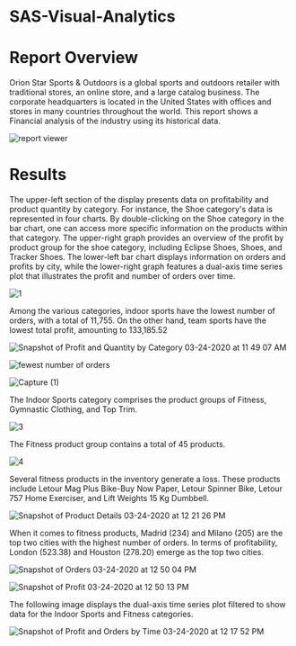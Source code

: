 # SAS-Visual-Analytics

# Report Overview

Orion Star Sports & Outdoors is a global sports and outdoors retailer with traditional stores, an online store, and a large catalog business. The corporate headquarters is located in the United States with offices and stores in many countries throughout the world. This report shows a Financial analysis of the industry using its historical data.

![report viewer](https://user-images.githubusercontent.com/94572320/230964731-25217df7-2af0-4940-985e-e8cc4b5206ad.PNG)


# Results
The upper-left section of the display presents data on profitability and product quantity by category. For instance, the Shoe category's data is represented in four charts. By double-clicking on the Shoe category in the bar chart, one can access more specific information on the products within that category. The upper-right graph provides an overview of the profit by product group for the shoe category, including Eclipse Shoes, Shoes, and Tracker Shoes. The lower-left bar chart displays information on orders and profits by city, while the lower-right graph features a dual-axis time series plot that illustrates the profit and number of orders over time.

![1](https://user-images.githubusercontent.com/94572320/230967968-6d97f976-e13a-4279-bcb0-be796bc3d2f1.PNG)



Among the various categories, indoor sports have the lowest number of orders, with a total of 11,755. On the other hand, team sports have the lowest total profit, amounting to 133,185.52

![Snapshot of Profit and Quantity by Category 03-24-2020 at 11 49 07 AM](https://user-images.githubusercontent.com/94572320/230969381-dd36ca79-0e91-476e-95ef-999ea614565a.png)

![fewest number of orders](https://user-images.githubusercontent.com/94572320/230970008-ba8b815a-0329-41f9-ba99-176113ab4971.PNG)

![Capture (1)](https://user-images.githubusercontent.com/94572320/230970133-54f76938-8a21-4859-9f28-234ffce3f12b.PNG)



The Indoor Sports category comprises the product groups of Fitness, Gymnastic Clothing, and Top Trim.

![3](https://user-images.githubusercontent.com/94572320/230971025-8d391f51-f121-4541-94b3-10fc729a18b9.PNG)



The Fitness product group contains a total of 45 products.

![4](https://user-images.githubusercontent.com/94572320/230971368-ad59d9c9-2fd9-4a6a-9005-165a2f2e54a2.png)



Several fitness products in the inventory generate a loss. These products include Letour Mag Plus Bike-Buy Now Paper, Letour Spinner Bike, Letour 757 Home Exerciser, and Lift Weights 15 Kg Dumbbell.

![Snapshot of Product Details 03-24-2020 at 12 21 26 PM](https://user-images.githubusercontent.com/94572320/230971779-7ace72ba-63cc-46b8-8997-ea652e156ddf.png)



When it comes to fitness products, Madrid (234) and Milano (205) are the top two cities with the highest number of orders. In terms of profitability, London (523.38) and Houston (278.20) emerge as the top two cities.


![Snapshot of Orders 03-24-2020 at 12 50 04 PM](https://user-images.githubusercontent.com/94572320/230972284-c7d54177-58af-43b5-aee0-c18a520acb4e.png)

![Snapshot of Profit 03-24-2020 at 12 50 13 PM](https://user-images.githubusercontent.com/94572320/230972322-ae286d04-4ad7-4678-8148-d2ff147ae456.png)



The following image displays the dual-axis time series plot filtered to show data for the Indoor Sports and Fitness categories.

![Snapshot of Profit and Orders by Time 03-24-2020 at 12 17 52 PM](https://user-images.githubusercontent.com/94572320/230972724-806d3a9e-071d-4811-a0a6-6cdeb2d072d2.png)















